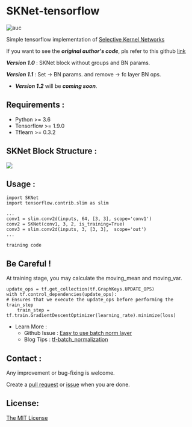 # SKNet-tensorflow
![auc][aucsvg]

[aucsvg]: <https://img.shields.io/badge/SKNet-tensorflow-blueviolet.svg>
[auc]: https://github.com/bravotty/SKNet-tensorflow



Simple tensorflow implementation of [Selective Kernel Networks](<https://arxiv.org/pdf/1903.06586.pdf>)

If you want to see the ***original author's code***, pls refer to this github [link](<https://github.com/implus/SKNet>)

***Version 1.0*** : SKNet block without groups and BN params. 

***Version 1.1***  : Set -> BN params. and remove -> fc layer BN ops.

* ***Version 1.2***  will be ***coming soon***.



## Requirements :

* Python >= 3.6
* Tensorflow >= 1.9.0
* Tflearn >= 0.3.2



## SKNet Block Structure :

![][imgurl]



[imgurl]: <https://github.com/bravotty/SKNet-tensorflow/raw/master/img/img1.png>

## Usage : 

```
import SKNet
import tensorflow.contrib.slim as slim

...
conv1 = slim.conv2d(inputs, 64, [3, 3], scope='conv1')
conv2 = SKNet(conv1, 3, 2, is_training=True)
conv3 = slim.conv2d(inputs, 3, [3, 3],  scope='out')
...

training code
```



## Be Careful ! 

At training stage, you may calculate the moving_mean and moving_var.

```
update_ops = tf.get_collection(tf.GraphKeys.UPDATE_OPS)
with tf.control_dependencies(update_ops):
# Ensures that we execute the update_ops before performing the train_step
    train_step = tf.train.GradientDescentOptimizer(learning_rate).minimize(loss)
```

* Learn More :
  * Github Issue : [Easy to use batch norm layer](<https://github.com/tensorflow/tensorflow/issues/1122>)
  * Blog Tips : [tf-batch_normalization](<http://ruishu.io/2016/12/27/batchnorm/>)



## Contact :

Any improvement or bug-fixing is welcome. 

Create a [pull request](<https://github.com/bravotty/SKNet-tensorflow/pulls>) or [issue](<https://github.com/bravotty/SKNet-tensorflow/issues>) when you are done.



## License:

[The MIT License](<https://github.com/bravotty/SKNet-tensorflow/blob/master/LICENSE>)
